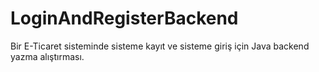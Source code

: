 # LoginAndRegisterBackend
 Bir E-Ticaret sisteminde sisteme kayıt ve sisteme giriş için Java backend yazma alıştırması.
